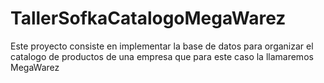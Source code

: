 # TallerSofkaCatalogoMegaWarez
Este proyecto consiste en implementar la base de datos para organizar el catalogo de productos de una empresa que para este caso la llamaremos MegaWarez
